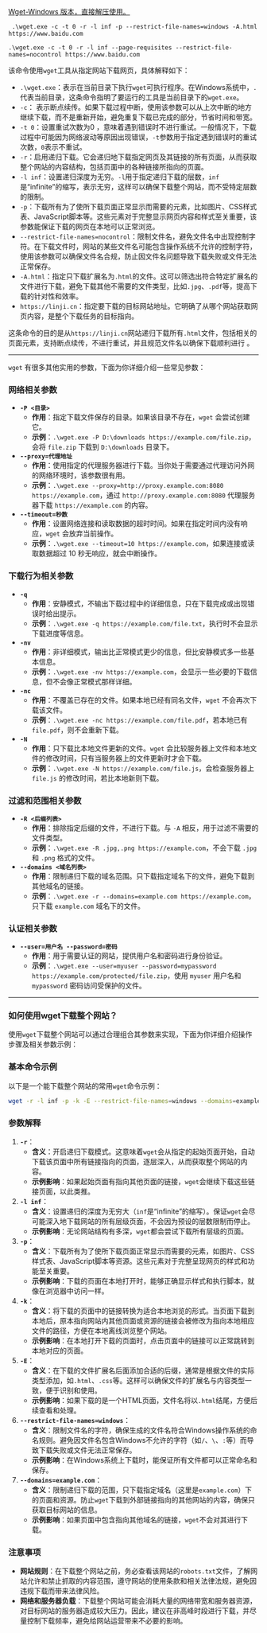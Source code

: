 [Wget-Windows 版本，直接解压使用。](https://eternallybored.org/misc/wget/)

```
 .\wget.exe -c -t 0 -r -l inf -p --restrict-file-names=windows -A.html https://www.baidu.com
```

```
.\wget.exe -c -t 0 -r -l inf --page-requisites --restrict-file-names=nocontrol https://www.baidu.com
```

该命令使用`wget`工具从指定网站下载网页，具体解释如下：

- `.\wget.exe`：表示在当前目录下执行`wget`可执行程序。在Windows系统中，`. `代表当前目录，这条命令指明了要运行的工具是当前目录下的`wget.exe`。
- `-c`： 表示断点续传。如果下载过程中断，使用该参数可以从上次中断的地方继续下载，而不是重新开始，避免重复下载已完成的部分，节省时间和带宽。
- `-t 0`：设置重试次数为0 ，意味着遇到错误时不进行重试。一般情况下，下载过程中可能因为网络波动等原因出现错误，`-t`参数用于指定遇到错误时的重试次数，`0`表示不重试。
- `-r`：启用递归下载。它会递归地下载指定网页及其链接的所有页面，从而获取整个网站的内容结构，包括页面中的各种链接所指向的页面。
- `-l inf`：设置递归深度为无穷。`-l`用于指定递归下载的层数，`inf`是“infinite”的缩写，表示无穷，这样可以确保下载整个网站，而不受特定层数的限制。
- `-p`：下载所有为了使所下载页面正常显示而需要的元素，比如图片、CSS样式表、JavaScript脚本等。这些元素对于完整显示网页内容和样式至关重要，该参数能保证下载的网页在本地可以正常浏览。
- `--restrict-file-names=nocontrol`：限制文件名，避免文件名中出现控制字符。在下载文件时，网站的某些文件名可能包含操作系统不允许的控制字符，使用该参数可以确保文件名合规，防止因文件名问题导致下载失败或文件无法正常保存。
- `-A.html`：指定只下载扩展名为`.html`的文件。这可以筛选出符合特定扩展名的文件进行下载，避免下载其他不需要的文件类型，比如`.jpg`、`.pdf`等，提高下载的针对性和效率。
- `https://linji.cn`：指定要下载的目标网站地址。它明确了从哪个网站获取网页内容，是整个下载任务的目标指向。

这条命令的目的是从`https://linji.cn`网站递归下载所有`.html`文件，包括相关的页面元素，支持断点续传，不进行重试，并且规范文件名以确保下载顺利进行 。 

------
`wget` 有很多其他实用的参数，下面为你详细介绍一些常见参数：

### 网络相关参数
- **`-P <目录>`**
    - **作用**：指定下载文件保存的目录。如果该目录不存在，`wget` 会尝试创建它。
    - **示例**：`.\wget.exe -P D:\downloads https://example.com/file.zip`，会将 `file.zip` 下载到 `D:\downloads` 目录下。
- **`--proxy=代理地址`**
    - **作用**：使用指定的代理服务器进行下载。当你处于需要通过代理访问外网的网络环境时，该参数很有用。
    - **示例**：`.\wget.exe --proxy=http://proxy.example.com:8080 https://example.com`，通过 `http://proxy.example.com:8080` 代理服务器下载 `https://example.com` 的内容。
- **`--timeout=秒数`**
    - **作用**：设置网络连接和读取数据的超时时间。如果在指定时间内没有响应，`wget` 会放弃当前操作。
    - **示例**：`.\wget.exe --timeout=10 https://example.com`，如果连接或读取数据超过 10 秒无响应，就会中断操作。

### 下载行为相关参数
- **`-q`**
    - **作用**：安静模式，不输出下载过程中的详细信息，只在下载完成或出现错误时给出提示。
    - **示例**：`.\wget.exe -q https://example.com/file.txt`，执行时不会显示下载进度等信息。
- **`-nv`**
    - **作用**：非详细模式，输出比正常模式更少的信息，但比安静模式多一些基本信息。
    - **示例**：`.\wget.exe -nv https://example.com`，会显示一些必要的下载信息，但不会像正常模式那样详细。
- **`-nc`**
    - **作用**：不覆盖已存在的文件。如果本地已经有同名文件，`wget` 不会再次下载该文件。
    - **示例**：`.\wget.exe -nc https://example.com/file.pdf`，若本地已有 `file.pdf`，则不会重新下载。
- **`-N`**
    - **作用**：只下载比本地文件更新的文件。`wget` 会比较服务器上文件和本地文件的修改时间，只有当服务器上的文件更新时才会下载。
    - **示例**：`.\wget.exe -N https://example.com/file.js`，会检查服务器上 `file.js` 的修改时间，若比本地新则下载。

### 过滤和范围相关参数
- **`-R <后缀列表>`**
    - **作用**：排除指定后缀的文件，不进行下载。与 `-A` 相反，用于过滤不需要的文件类型。
    - **示例**：`.\wget.exe -R .jpg,.png https://example.com`，不会下载 `.jpg` 和 `.png` 格式的文件。
- **`--domains <域名列表>`**
    - **作用**：限制递归下载的域名范围。只下载指定域名下的文件，避免下载到其他域名的链接。
    - **示例**：`.\wget.exe -r --domains=example.com https://example.com`，只下载 `example.com` 域名下的文件。

### 认证相关参数
- **`--user=用户名 --password=密码`**
    - **作用**：用于需要认证的网站，提供用户名和密码进行身份验证。
    - **示例**：`.\wget.exe --user=myuser --password=mypassword https://example.com/protected/file.zip`，使用 `myuser` 用户名和 `mypassword` 密码访问受保护的文件。 

------
### 如何使用wget下载整个网站？

使用`wget`下载整个网站可以通过合理组合其参数来实现，下面为你详细介绍操作步骤及相关参数示例：

### 基本命令示例
以下是一个能下载整个网站的常用`wget`命令示例：
```bash
wget -r -l inf -p -k -E --restrict-file-names=windows --domains=example.com https://example.com
```
### 参数解释
1. **`-r`**：
    - **含义**：开启递归下载模式。这意味着`wget`会从指定的起始页面开始，自动下载该页面中所有链接指向的页面，逐层深入，从而获取整个网站的内容。
    - **示例影响**：如果起始页面有指向其他页面的链接，`wget`会继续下载这些链接页面，以此类推。
2. **`-l inf`**：
    - **含义**：设置递归的深度为无穷大（`inf`是“infinite”的缩写）。保证`wget`会尽可能深入地下载网站的所有层级页面，不会因为预设的层数限制而停止。
    - **示例影响**：无论网站结构有多深，`wget`都会尝试下载所有层级的页面。
3. **`-p`**：
    - **含义**：下载所有为了使所下载页面正常显示而需要的元素，如图片、CSS样式表、JavaScript脚本等资源。这些元素对于完整呈现网页的样式和功能至关重要。
    - **示例影响**：下载的页面在本地打开时，能够正确显示样式和执行脚本，就像在浏览器中访问一样。
4. **`-k`**：
    - **含义**：将下载的页面中的链接转换为适合本地浏览的形式。当页面下载到本地后，原本指向网站内其他页面或资源的链接会被修改为指向本地相应文件的路径，方便在本地离线浏览整个网站。
    - **示例影响**：在本地打开下载的页面时，点击页面中的链接可以正常跳转到本地对应的页面。
5. **`-E`**：
    - **含义**：在下载的文件扩展名后面添加合适的后缀，通常是根据文件的实际类型添加，如`.html`、`.css`等。这样可以确保文件的扩展名与内容类型一致，便于识别和使用。
    - **示例影响**：如果下载的是一个HTML页面，文件名将以`.html`结尾，方便后续查看和处理。
6. **`--restrict-file-names=windows`**：
    - **含义**：限制文件名的字符，确保生成的文件名符合Windows操作系统的命名规则。避免因文件名包含Windows不允许的字符（如`/`、`\`、`:`等）而导致下载失败或文件无法正常保存。
    - **示例影响**：在Windows系统上下载时，能保证所有文件都可以正常命名和保存。
7. **`--domains=example.com`**：
    - **含义**：限制递归下载的范围，只下载指定域名（这里是`example.com`）下的页面和资源。防止`wget`下载到外部链接指向的其他网站的内容，确保只获取目标网站的信息。
    - **示例影响**：如果页面中包含指向其他域名的链接，`wget`不会对其进行下载。

### 注意事项
- **网站规则**：在下载整个网站之前，务必查看该网站的`robots.txt`文件，了解网站允许和禁止抓取的内容范围，遵守网站的使用条款和相关法律法规，避免因违规下载而带来法律风险。
- **网络和服务器负载**：下载整个网站可能会消耗大量的网络带宽和服务器资源，对目标网站的服务器造成较大压力。因此，建议在非高峰时段进行下载，并尽量控制下载频率，避免给网站运营带来不必要的影响。 
